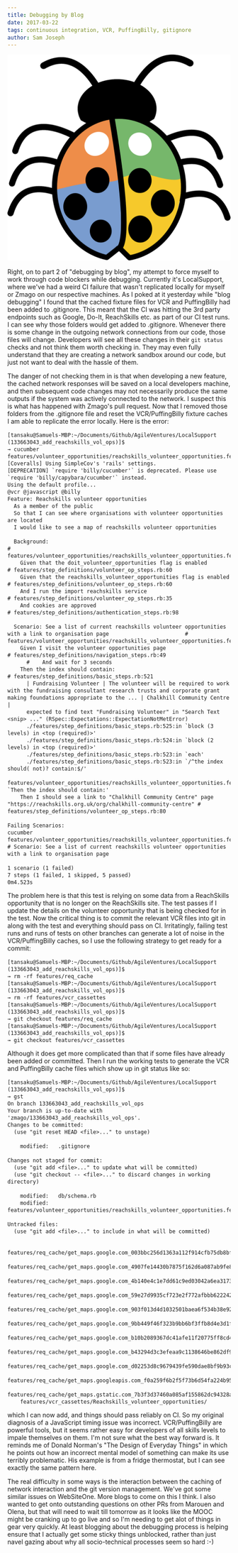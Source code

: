 ```yaml
---
title: Debugging by Blog
date: 2017-03-22
tags: continuous integration, VCR, PuffingBilly, gitignore
author: Sam Joseph
---
```


![debugging](/images/debugging.png)

Right, on to part 2 of "debugging by blog", my attempt to force myself to work through code blockers while debugging.  Currently it's LocalSupport, where we've had a weird CI failure that wasn't replicated locally for myself or Zmago on our respective machines.  As I poked at it yesterday while "blog debugging" I found that the cached fixture files for VCR and PuffingBilly had been added to .gitignore.  This meant that the CI was hitting the 3rd party endpoints such as Google, Do-It, ReachSkills etc. as part of our CI test runs.  I can see why those folders would get added to .gitignore.  Whenever there is some change in the outgoing network connections from our code, those files will change.  Developers will see all these changes in their `git status` checks and not think them worth checking in.  They may even fully understand that they are creating a network sandbox around our code, but just not want to deal with the hassle of them.

The danger of not checking them in is that when developing a new feature, the cached network responses will be saved on a local developers machine, and then subsequent code changes may not necessarily produce the same outputs if the system was actively connected to the network.  I suspect this is what has happened with Zmago's pull request.  Now that I removed those folders from the .gitignore file and reset the VCR/PuffingBilly fixture caches I am able to replicate the error locally.  Here is the error:

```
[tansaku@Samuels-MBP:~/Documents/Github/AgileVentures/LocalSupport (133663043_add_reachskills_vol_ops)]$ 
→ cucumber features/volunteer_opportunities/reachskills_volunteer_opportunities.feature:32
[Coveralls] Using SimpleCov's 'rails' settings.
[DEPRECATION] `require 'billy/cucumber'` is deprecated. Please use `require 'billy/capybara/cucumber'` instead.
Using the default profile...
@vcr @javascript @billy
Feature: Reachskills volunteer opportunities
  As a member of the public
  So that I can see where organisations with volunteer opportunities are located
  I would like to see a map of reachskills volunteer opportunities

  Background:                                                          # features/volunteer_opportunities/reachskills_volunteer_opportunities.feature:7
    Given that the doit_volunteer_opportunities flag is enabled        # features/step_definitions/volunteer_op_steps.rb:60
    Given that the reachskills_volunteer_opportunities flag is enabled # features/step_definitions/volunteer_op_steps.rb:60
    And I run the import reachskills service                           # features/step_definitions/volunteer_op_steps.rb:35
    And cookies are approved                                           # features/step_definitions/authentication_steps.rb:98

  Scenario: See a list of current reachskills volunteer opportunities with a link to organisation page                        # features/volunteer_opportunities/reachskills_volunteer_opportunities.feature:32
    Given I visit the volunteer opportunities page                                                                            # features/step_definitions/navigation_steps.rb:49
      #    And wait for 3 seconds
    Then the index should contain:                                                                                            # features/step_definitions/basic_steps.rb:521
      | Fundraising Volunteer | The volunteer will be required to work with the fundraising consultant research trusts and corporate grant making foundations appropriate to the ... | Chalkhill Community Centre |
      expected to find text "Fundraising Volunteer" in "Search Text <snip> ..." (RSpec::Expectations::ExpectationNotMetError)
      ./features/step_definitions/basic_steps.rb:525:in `block (3 levels) in <top (required)>'
      ./features/step_definitions/basic_steps.rb:524:in `block (2 levels) in <top (required)>'
      ./features/step_definitions/basic_steps.rb:523:in `each'
      ./features/step_definitions/basic_steps.rb:523:in `/^the index should( not)? contain:$/'
      features/volunteer_opportunities/reachskills_volunteer_opportunities.feature:35:in `Then the index should contain:'
    Then I should see a link to "Chalkhill Community Centre" page "https://reachskills.org.uk/org/chalkhill-community-centre" # features/step_definitions/volunteer_op_steps.rb:80

Failing Scenarios:
cucumber features/volunteer_opportunities/reachskills_volunteer_opportunities.feature:32 # Scenario: See a list of current reachskills volunteer opportunities with a link to organisation page

1 scenario (1 failed)
7 steps (1 failed, 1 skipped, 5 passed)
0m4.523s
```

The problem here is that this test is relying on some data from a ReachSkills opportunity that is no longer on the ReachSkills site.  The test passes if I update the details on the volunteer opportunity that is being checked for in the test.  Now the critical thing is to commit the relevant VCR files into git in along with the test and everything should pass on CI.  Irritatingly, failing test runs and runs of tests on other branches can generate a lot of noise in the VCR/PuffingBilly caches, so I use the following strategy to get ready for a commit:

```
[tansaku@Samuels-MBP:~/Documents/Github/AgileVentures/LocalSupport (133663043_add_reachskills_vol_ops)]$ 
→ rm -rf features/req_cache
[tansaku@Samuels-MBP:~/Documents/Github/AgileVentures/LocalSupport (133663043_add_reachskills_vol_ops)]$ 
→ rm -rf features/vcr_cassettes
[tansaku@Samuels-MBP:~/Documents/Github/AgileVentures/LocalSupport (133663043_add_reachskills_vol_ops)]$ 
→ git checkout features/req_cache
[tansaku@Samuels-MBP:~/Documents/Github/AgileVentures/LocalSupport (133663043_add_reachskills_vol_ops)]$ 
→ git checkout features/vcr_cassettes
```

Although it does get more complicated than that if some files have already been added or committed.  Then I run the working tests to generate the VCR and PuffingBilly cache files which show up in git status like so:

```
[tansaku@Samuels-MBP:~/Documents/Github/AgileVentures/LocalSupport (133663043_add_reachskills_vol_ops)]$ 
→ gst
On branch 133663043_add_reachskills_vol_ops
Your branch is up-to-date with 'zmago/133663043_add_reachskills_vol_ops'.
Changes to be committed:
  (use "git reset HEAD <file>..." to unstage)

	modified:   .gitignore

Changes not staged for commit:
  (use "git add <file>..." to update what will be committed)
  (use "git checkout -- <file>..." to discard changes in working directory)

	modified:   db/schema.rb
	modified:   features/volunteer_opportunities/reachskills_volunteer_opportunities.feature

Untracked files:
  (use "git add <file>..." to include in what will be committed)

	features/req_cache/get_maps.google.com_003bbc256d1363a112f914cfb75db8bfd1ba9186.yml
	features/req_cache/get_maps.google.com_4907fe14430b7875f162d6a087ab9fe810cef4c4.yml
	features/req_cache/get_maps.google.com_4b140e4c1e7dd61c9ed03042a6ea3173b0f93c21.yml
	features/req_cache/get_maps.google.com_59e27d9935cf723e2f772afbbb6222428b8f7303.yml
	features/req_cache/get_maps.google.com_903f013d4d1032501baea6f534b38e924321b4b6.yml
	features/req_cache/get_maps.google.com_9bb449f46f323b9bb6bf3ffb8d4e3d1f4c0bdb9b.yml
	features/req_cache/get_maps.google.com_b10b2089367dc41afe11f20775ff8cd4aad2f31e.yml
	features/req_cache/get_maps.google.com_b43294d3c3efeaa9c1138646be862df98e08a75a.yml
	features/req_cache/get_maps.google.com_d02253d8c9679439fe590dae8bf9b93cadefe83c.yml
	features/req_cache/get_maps.googleapis.com_f0a259f6b2f5f73b6d54fa224b954d14213b7bc0.yml
	features/req_cache/get_maps.gstatic.com_7b3f3d37460a085af155862dc94328ad3916985d.yml
	features/vcr_cassettes/Reachskills_volunteer_opportunities/
```

which I can now add, and things should pass reliably on CI.  So my original diagnosis of a JavaScript timing issue was incorrect.  VCR/PuffingBilly are powerful tools, but it seems rather easy for developers of all skills levels to impale themselves on them.  I'm not sure what the best way forward is.  It reminds me of Donald Norman's "The Design of Everyday Things" in which he points out how an incorrect mental model of something can make its use terribly problematic.  His example is from a fridge thermostat, but I can see exactly the same pattern here.

The real difficulty in some ways is the interaction between the caching of network interaction and the git version management.  We've got some similar issues on WebSiteOne.  More blogs to come on this I think.  I also wanted to get onto outstanding questions on other PRs from Marouen and Olena, but that will need to wait till tomorrow as it looks like the MOOC might be cranking up to go live and so I'm needing to get alot of things in gear very quickly.  At least blogging about the debugging process is helping ensure that I actually get some sticky things unblocked, rather than just navel gazing about why all socio-technical processes seem so hard :-)



